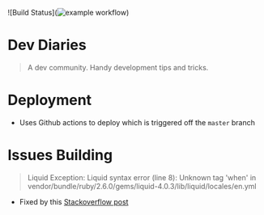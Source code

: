 ![Build Status](![example workflow](https://github.com/github/docs/actions/workflows/main.yml/badge.svg))

Dev Diaries
==================
> A dev community. Handy development tips and tricks.

# Deployment
* Uses Github actions to deploy which is triggered off the `master` branch

# Issues Building
> Liquid Exception: Liquid syntax error (line 8): Unknown tag 'when' in vendor/bundle/ruby/2.6.0/gems/liquid-4.0.3/lib/liquid/locales/en.yml
* Fixed by this [Stackoverflow post](https://stackoverflow.com/questions/47565390/getting-an-unknown-tag-liquid-error-while-using-jekyll)
